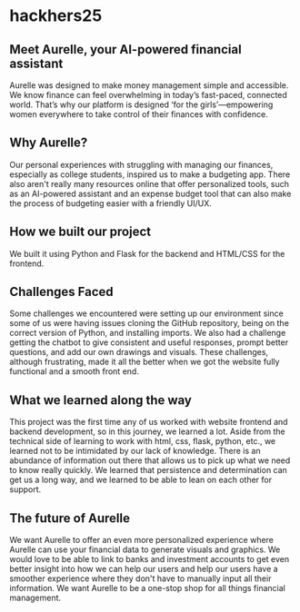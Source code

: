 # hackhers25

## Meet Aurelle, your AI-powered financial assistant 
Aurelle was designed to make money management simple and accessible. We know finance can feel overwhelming in today’s fast-paced, connected world. That’s why our platform is designed ‘for the girls’—empowering women everywhere to take control of their finances with confidence.


## Why Aurelle?
Our personal experiences with struggling with managing our finances, especially as college students, inspired us to make a budgeting app. There also aren't really many resources online that offer personalized tools, such as an AI-powered assistant and an expense budget tool that can also make the process of budgeting easier with a friendly UI/UX.


## How we built our project
 We built it using Python and Flask for the backend and HTML/CSS for the frontend. 

## Challenges Faced
Some challenges we encountered were setting up our environment since some of us were having issues cloning the GitHub repository, being on the correct version of Python, and installing imports. We also had a challenge getting the chatbot to give consistent and useful responses, prompt better questions, and add our own drawings and visuals. These challenges, although frustrating, made it all the better when we got the website fully functional and a smooth front end. 

## What we learned along the way
This project was the first time any of us worked with website frontend and backend development, so in this journey, we learned a lot. Aside from the technical side of learning to work with html, css, flask, python, etc., we learned not to be intimidated by our lack of knowledge. There is an abundance of information out there that allows us to pick up what we need to know really quickly. We learned that persistence and determination can get us a long way, and we learned to be able to lean on each other for support. 

## The future of Aurelle
 We want Aurelle to offer an even more personalized experience where Aurelle can use your financial data to generate visuals and graphics. We would love to be able to link to banks and investment accounts to get even better insight into how we can help our users and help our users have a smoother experience where they don't have to manually input all their information. We want Aurelle to be a one-stop shop for all things financial management. 
